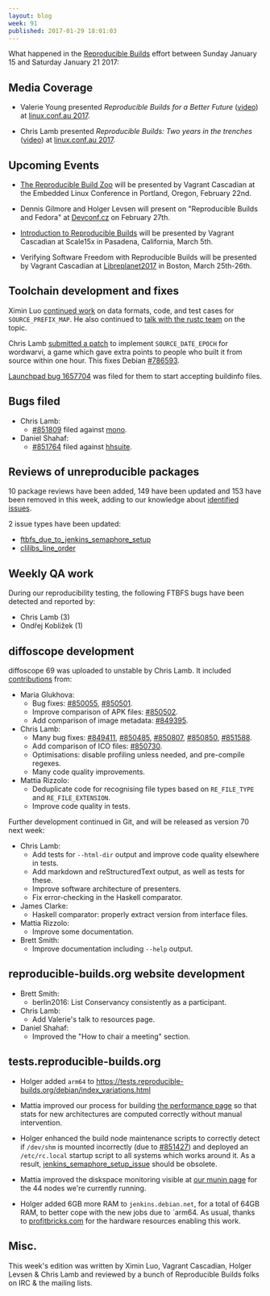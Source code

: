```yaml
---
layout: blog
week: 91
published: 2017-01-29 18:01:03
---
```


What happened in the [Reproducible
Builds](https://wiki.debian.org/ReproducibleBuilds) effort between Sunday
January 15 and Saturday January 21 2017:

Media Coverage
--------------

- Valerie Young presented *Reproducible Builds for a Better Future*
  ([video](https://www.youtube.com/watch?v=-nMVfmZL8zk)) at [linux.conf.au
  2017](https://www.linux.conf.au/).

- Chris Lamb presented *Reproducible Builds: Two years in the trenches*
  ([video](https://www.youtube.com/watch?v=ooJXRBf72M0)) at [linux.conf.au
  2017](https://www.linux.conf.au/).


Upcoming Events
---------------

- [The Reproducible Build
  Zoo](https://openiotelcna2017.sched.com/event/9Iu4/the-reproducible-build-zoo-vagrant-cascadian-aikidev-llc)
  will be presented by Vagrant Cascadian at the Embedded Linux Conference in
  Portland, Oregon, February 22nd.

- Dennis Gilmore and Holger Levsen will present on "Reproducible Builds and
  Fedora" at [Devconf.cz](https://devconf.cz/) on February 27th.

- [Introduction to Reproducible
  Builds](https://www.socallinuxexpo.org/scale/15x/presentations/introduction-reproducible-builds)
  will be presented by Vagrant Cascadian at Scale15x in Pasadena, California,
  March 5th.

- Verifying Software Freedom with Reproducible Builds will be
  presented by Vagrant Cascadian at
  [Libreplanet2017](https://www.libreplanet.org/2017/) in Boston,
  March 25th-26th.


Toolchain development and fixes
-------------------------------

Ximin Luo [continued work](https://github.com/infinity0/rb-prefix-map) on data
formats, code, and test cases for `SOURCE_PREFIX_MAP`. He also continued to
[talk with the rustc team](https://github.com/rust-lang/rust/issues/38322) on
the topic.

Chris Lamb [submitted a patch](https://github.com/smcameron/wordwarvi/pull/5)
to implement `SOURCE_DATE_EPOCH` for wordwarvi, a game which gave extra points
to people who built it from source within one hour. This fixes Debian [#786593](https://bugs.debian.org/786593).

[Launchpad bug 1657704](https://bugs.launchpad.net/launchpad/+bug/1657704) was
filed for them to start accepting buildinfo files.


Bugs filed
----------

- Chris Lamb:
  - [#851809](https://bugs.debian.org/851809) filed against [mono](https://tracker.debian.org/pkg/mono).
- Daniel Shahaf:
  - [#851764](https://bugs.debian.org/851764) filed against [hhsuite](https://tracker.debian.org/pkg/hhsuite).


Reviews of unreproducible packages
----------------------------------

10 package reviews have been added, 149 have been updated and 153 have been
removed in this week, adding to our knowledge about [identified
issues](https://tests.reproducible-builds.org/debian/index_issues.html).

2 issue types have been updated:

* [ftbfs_due_to_jenkins_semaphore_setup](https://tests.reproducible-builds.org/issues/unstable/ftbfs_due_to_jenkins_semaphore_setup_issue.html)
* [clilibs_line_order](https://tests.reproducible-builds.org/issues/unstable/clilibs_line_order_issue.html)


Weekly QA work
--------------

During our reproducibility testing, the following FTBFS bugs have been detected
and reported by:

 - Chris Lamb (3)
 - Ondřej Kobližek (1)


diffoscope development
----------------------

diffoscope 69 was uploaded to unstable by Chris Lamb. It included
[contributions](https://salsa.debian.org/reproducible-builds/diffoscope/commits/69)
from:

- Maria Glukhova:
  - Bug fixes: [#850055](https://bugs.debian.org/850055), [#850501](https://bugs.debian.org/850501).
  - Improve comparison of APK files: [#850502](https://bugs.debian.org/850502).
  - Add comparison of image metadata: [#849395](https://bugs.debian.org/849395).
- Chris Lamb:
  - Many bug fixes: [#849411](https://bugs.debian.org/849411), [#850485](https://bugs.debian.org/850485), [#850807](https://bugs.debian.org/850807),
    [#850850](https://bugs.debian.org/850850), [#851588](https://bugs.debian.org/851588).
  - Add comparison of ICO files: [#850730](https://bugs.debian.org/850730).
  - Optimisations: disable profiling unless needed, and pre-compile regexes.
  - Many code quality improvements.
- Mattia Rizzolo:
  - Deduplicate code for recognising file types based on `RE_FILE_TYPE` and
    `RE_FILE_EXTENSION`.
  - Improve code quality in tests.

Further development continued in Git, and will be released as version 70 next
week:

- Chris Lamb:
  - Add tests for `--html-dir` output and improve code quality elsewhere in tests.
  - Add markdown and reStructuredText output, as well as tests for these.
  - Improve software architecture of presenters.
  - Fix error-checking in the Haskell comparator.
- James Clarke:
  - Haskell comparator: properly extract version from interface files.
- Mattia Rizzolo:
  - Improve some documentation.
- Brett Smith:
  - Improve documentation including `--help` output.


reproducible-builds.org website development
-------------------------------------------

- Brett Smith:
  - berlin2016: List Conservancy consistently as a participant.
- Chris Lamb:
  - Add Valerie's talk to resources page.
- Daniel Shahaf:
  - Improved the "How to chair a meeting" section.


tests.reproducible-builds.org
-----------------------

- Holger added `arm64` to https://tests.reproducible-builds.org/debian/index_variations.html

- Mattia improved our process for building
  [the performance
  page](https://tests.reproducible-builds.org/debian/index_performance.html) so
  that stats for new architectures are computed correctly without manual
  intervention.

- Holger enhanced the build node maintenance scripts to correctly detect if
  `/dev/shm` is mounted incorrectly (due to [#851427](https://bugs.debian.org/851427)) and deployed an
  `/etc/rc.local` startup script to all systems which works around it. As a
  result, [jenkins_semaphore_setup_issue](https://tests.reproducible-builds.org/issues/unstable/jenkins_semaphore_setup_issue_issue.html) should be obsolete.

- Mattia improved the diskspace monitoring visible at
  [our munin page](https://jenkins.debian.net/munin) for the 44 nodes we're
  currently running.

- Holger added 6GB more RAM to `jenkins.debian.net`, for a total of 64GB RAM,
  to better cope with the new jobs due to `arm64. As usual, thanks to
  [profitbricks.com](http://profitbricks.com) for the hardware resources
  enabling this work.


Misc.
-----

This week's edition was written by Ximin Luo, Vagrant Cascadian, Holger Levsen
& Chris Lamb and reviewed by a bunch of Reproducible Builds folks on IRC & the
mailing lists.
